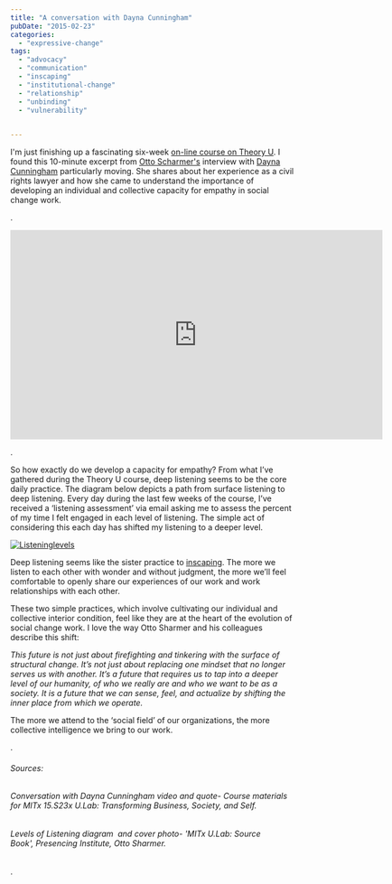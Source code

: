 ```yaml
---
title: "A conversation with Dayna Cunningham"
pubDate: "2015-02-23"
categories: 
  - "expressive-change"
tags: 
  - "advocacy"
  - "communication"
  - "inscaping"
  - "institutional-change"
  - "relationship"
  - "unbinding"
  - "vulnerability"

 
---
```


I'm just finishing up a fascinating six-week [on-line course on Theory U](https://www.edx.org/course/u-lab-transforming-business-society-self-mitx-15-s23x#.VObJTWSUdoE). I found this 10-minute excerpt from [Otto Scharmer's](http://www.ottoscharmer.com/bio) interview with [Dayna Cunningham](https://www.presencing.com/people/dayna-l-cunningham) particularly moving. She shares about her experience as a civil rights lawyer and how she came to understand the importance of developing an individual and collective capacity for empathy in social change work.

.

<iframe src="https://www.youtube.com/embed/Whp5oP8d3YA" width="659" height="371" frameborder="0" allowfullscreen="allowfullscreen"></iframe>

.

So how exactly do we develop a capacity for empathy? From what I’ve gathered during the Theory U course, deep listening seems to be the core daily practice. The diagram below depicts a path from surface listening to deep listening. Every day during the last few weeks of the course, I’ve received a ‘listening assessment’ via email asking me to assess the percent of my time I felt engaged in each level of listening. The simple act of considering this each day has shifted my listening to a deeper level.

[![Listeninglevels](/Listeninglevels.jpg)](https://organizationunbound.org/wp-content/uploads/2015/02/Listeninglevels.jpg)

Deep listening seems like the sister practice to [inscaping](http://www.ssireview.org/articles/entry/social_innovation_from_the_inside_out). The more we listen to each other with wonder and without judgment, the more we’ll feel comfortable to openly share our experiences of our work and work relationships with each other.

These two simple practices, which involve cultivating our individual and collective interior condition, feel like they are at the heart of the evolution of social change work. I love the way Otto Sharmer and his colleagues describe this shift:

_This future is not just about firefighting and tinkering with the surface of structural change. It’s not just about replacing one mindset that no longer serves us with another. It’s a future that requires us to tap into a deeper level of our humanity, of who we really are and who we want to be as a society. It is a future that we can sense, feel, and actualize by shifting the inner place from which we operate._

The more we attend to the ‘social field’ of our organizations, the more collective intelligence we bring to our work.

.

###### _Sources:_

###### _Conversation with Dayna Cunningham video and quote- Course materials for MITx 15.S23x U.Lab: Transforming Business, Society, and Self._

###### _Levels of Listening diagram  and cover photo- 'MITx U.Lab: Source Book', Presencing Institute, Otto Sharmer._

.

